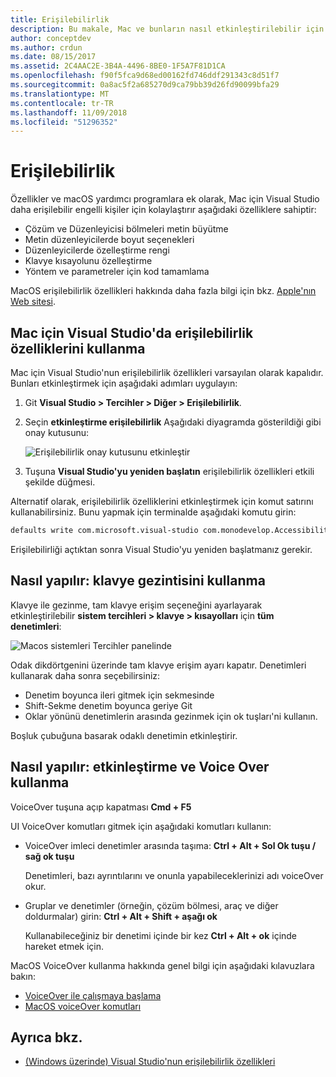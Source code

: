 ```yaml
---
title: Erişilebilirlik
description: Bu makale, Mac ve bunların nasıl etkinleştirilebilir için Visual Studio'nun erişilebilirlik özellikleri tanıtır.
author: conceptdev
ms.author: crdun
ms.date: 08/15/2017
ms.assetid: 2C4AAC2E-3B4A-4496-8BE0-1F5A7F81D1CA
ms.openlocfilehash: f90f5fca9d68ed00162fd746ddf291343c8d51f7
ms.sourcegitcommit: 0a8ac5f2a685270d9ca79bb39d26fd90099bfa29
ms.translationtype: MT
ms.contentlocale: tr-TR
ms.lasthandoff: 11/09/2018
ms.locfileid: "51296352"
---
```

# <a name="accessibility"></a>Erişilebilirlik

Özellikler ve macOS yardımcı programlara ek olarak, Mac için Visual Studio daha erişilebilir engelli kişiler için kolaylaştırır aşağıdaki özelliklere sahiptir:

- Çözüm ve Düzenleyicisi bölmeleri metin büyütme
- Metin düzenleyicilerde boyut seçenekleri
- Düzenleyicilerde özelleştirme rengi
- Klavye kısayolunu özelleştirme
- Yöntem ve parametreler için kod tamamlama

MacOS erişilebilirlik özellikleri hakkında daha fazla bilgi için bkz. [Apple'nın Web sitesi](https://www.apple.com/accessibility/mac/).

## <a name="using-accessibility-features-in-visual-studio-for-mac"></a>Mac için Visual Studio'da erişilebilirlik özelliklerini kullanma

Mac için Visual Studio'nun erişilebilirlik özellikleri varsayılan olarak kapalıdır. Bunları etkinleştirmek için aşağıdaki adımları uygulayın:

1. Git **Visual Studio > Tercihler > Diğer > Erişilebilirlik**.

2. Seçin **etkinleştirme erişilebilirlik** Aşağıdaki diyagramda gösterildiği gibi onay kutusunu:

    ![Erişilebilirlik onay kutusunu etkinleştir](media/accessibility-image1.png)

3. Tuşuna **Visual Studio'yu yeniden başlatın** erişilebilirlik özellikleri etkili şekilde düğmesi.

Alternatif olarak, erişilebilirlik özelliklerini etkinleştirmek için komut satırını kullanabilirsiniz. Bunu yapmak için terminalde aşağıdaki komutu girin:

```bash
defaults write com.microsoft.visual-studio com.monodevelop.AccessibilityEnabled 1
```

Erişilebilirliği açtıktan sonra Visual Studio'yu yeniden başlatmanız gerekir.

## <a name="how-to-use-keyboard-navigation"></a>Nasıl yapılır: klavye gezintisini kullanma

Klavye ile gezinme, tam klavye erişim seçeneğini ayarlayarak etkinleştirilebilir **sistem tercihleri > klavye > kısayolları** için **tüm denetimleri**:

![Macos sistemleri Tercihler panelinde](media/accessibility-image2.png)

Odak dikdörtgenini üzerinde tam klavye erişim ayarı kapatır. Denetimleri kullanarak daha sonra seçebilirsiniz:

- Denetim boyunca ileri gitmek için sekmesinde
- Shift-Sekme denetim boyunca geriye Git
- Oklar yönünü denetimlerin arasında gezinmek için ok tuşları'ni kullanın.

Boşluk çubuğuna basarak odaklı denetimin etkinleştirir.

## <a name="how-to-enable-and-use-voice-over"></a>Nasıl yapılır: etkinleştirme ve Voice Over kullanma

VoiceOver tuşuna açıp kapatması **Cmd + F5**

UI VoiceOver komutları gitmek için aşağıdaki komutları kullanın:

- VoiceOver imleci denetimler arasında taşıma: **Ctrl + Alt + Sol Ok tuşu / sağ ok tuşu**

   Denetimleri, bazı ayrıntılarını ve onunla yapabileceklerinizi adı voiceOver okur.

- Gruplar ve denetimler (örneğin, çözüm bölmesi, araç ve diğer doldurmalar) girin: **Ctrl + Alt + Shift + aşağı ok**

   Kullanabileceğiniz bir denetimi içinde bir kez **Ctrl + Alt + ok** içinde hareket etmek için.

MacOS VoiceOver kullanma hakkında genel bilgi için aşağıdaki kılavuzlara bakın:

- [VoiceOver ile çalışmaya başlama](https://help.apple.com/voiceover/info/guide/10.12/)
- [MacOS voiceOver komutları](http://lab.dotjay.com/notes/voiceover-commands/)

## <a name="see-also"></a>Ayrıca bkz.

- [(Windows üzerinde) Visual Studio'nun erişilebilirlik özellikleri](/visualstudio/ide/reference/accessibility-features-of-visual-studio)